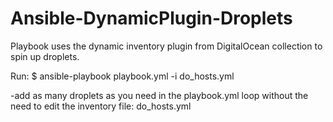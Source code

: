# Ansible-DynamicPlugin-Droplets
Playbook uses the dynamic inventory plugin from DigitalOcean collection to spin up droplets.

Run:
$ ansible-playbook playbook.yml -i do_hosts.yml 

-add as many droplets as you need in the playbook.yml loop without the need to edit the inventory file: do_hosts.yml
